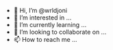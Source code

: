 - 👋 Hi, I’m @wrldjoni
- 👀 I’m interested in ...
- 🌱 I’m currently learning ...
- 💞️ I’m looking to collaborate on ...
- 📫 How to reach me ...

<!---
wrldjoni/wrldjoni is a ✨ special ✨ repository because its `README.md` (this file) appears on your GitHub profile.
You can click the Preview link to take a look at your changes.
--->
